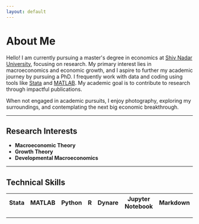 ```yaml
---
layout: default
---
```


# About Me

Hello! I am currently pursuing a master's degree in economics at [Shiv Nadar University](https://snu.edu.in/home/), focusing on research. My primary interest lies in macroeconomics and economic growth, and I aspire to further my academic journey by pursuing a PhD. I frequently work with data and coding using tools like [Stata](https://www.stata.com) and [MATLAB](https://in.mathworks.com/company.html). My academic goal is to contribute to research through impactful publications.

When not engaged in academic pursuits, I enjoy photography, exploring my surroundings, and contemplating the next big economic breakthrough.

---

## Research Interests

- **Macroeconomic Theory**
- **Growth Theory**
- **Developmental Macroeconomics**

---

## Technical Skills

| Stata  | MATLAB | Python | R | Dynare | Jupyter Notebook | Markdown |
|--------|--------|--------|---|--------|------------------|----------|

---
